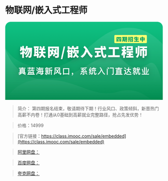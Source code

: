 # 物联网/嵌入式工程师

![img](../../assets/6427189509e1387f06960344.jpg)

> 简介： 第四期报名结束，敬请期待下期！行业风口、政策倾斜，新晋热门高薪不内卷！打通从0基础到高薪就业完整路径，抢占先发优势！

> 价格：14999

> [官方链接：https://class.imooc.com/sale/embedded](https://class.imooc.com/sale/embedded)

> [阿里网盘：]()

> [百度网盘：]()

> [夸克网盘：]()
